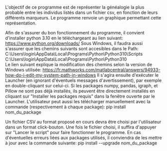 L'objectif de ce programme est de représenter la généalogie la plus probable entre les individus listés dans un fichier csv,
en fonction de leurs différents marqueurs. Le programme renvoie un graphique permettant cette représentation. 

Afin de s'assurer du bon fonctionnement du programme, il convient d'installer python 3.10 en le téléchargeant au lien suivant:
https://www.python.org/downloads/
Sous Windows, il faudra aussi s'assurer que les chemins suivants sont accesibles dans le Path:
C:\Users\login\AppData\Local\Programs\Python\Python310\Scripts\
C:\Users\login\AppData\Local\Programs\Python\Python310\
Le lien suivant explique la modification des chemins selon la version de Windows utilisée: https://fr.mathworks.com/matlabcentral/answers/94933-how-do-i-edit-my-system-path-in-windows
Il s'agira ensuite d'exécuter le Launcher (en ignorant d'éventuels messages d'avertissement),
par exemple en double-cliquant sur celui-ci. Si les packages numpy, pandas, igraph, et Pillow ne sont pas déjà installés,
ils peuvent être directement installés en cliquant sur "Installer les packages requis" dans la fenêtre ouverte par le Launcher.
L'utilisateur peut aussi les télécharger manuellement avec la commande (respectivement à chaque package):
pip install nom_du_package

Un fichier CSV au format proposé en cours devra être choisi par l'utilisateur dans un format click-bouton.
Une fois le fichier choisi, il suffira d'appuyer sur "Lancer le script" pour faire fonctionner le programme.
En cas d'éventuelles erreurs liées aux packages utilisés, il conviendra de les mettre à jour avec la commande suivante:
pip install --upgrade nom_du_package

